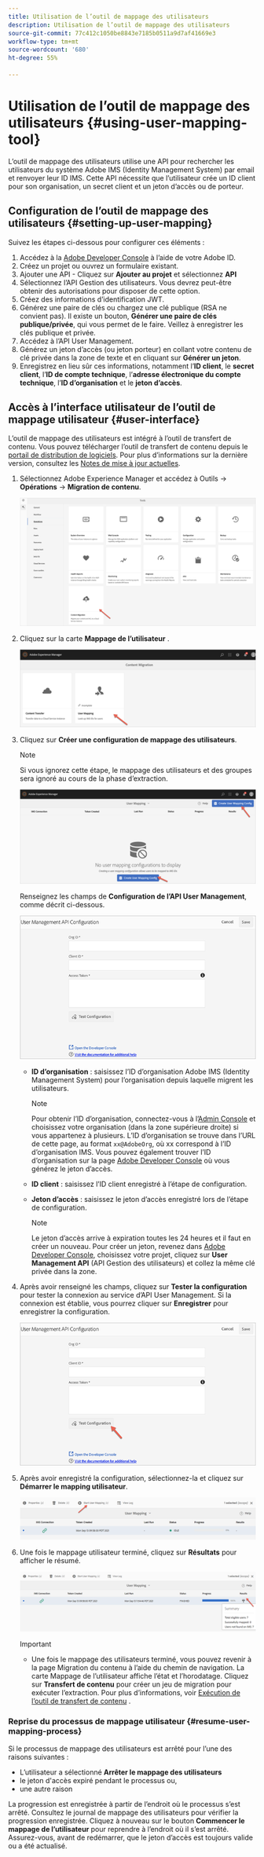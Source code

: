 ```yaml
---
title: Utilisation de l’outil de mappage des utilisateurs
description: Utilisation de l’outil de mappage des utilisateurs
source-git-commit: 77c412c1050be8843e7185b0511a9d7af41669e3
workflow-type: tm+mt
source-wordcount: '680'
ht-degree: 55%

---
```



# Utilisation de l’outil de mappage des utilisateurs {#using-user-mapping-tool}

L’outil de mappage des utilisateurs utilise une API pour rechercher les utilisateurs du système Adobe IMS (Identity Management System) par email et renvoyer leur ID IMS. Cette API nécessite que l’utilisateur crée un ID client pour son organisation, un secret client et un jeton d’accès ou de porteur.

## Configuration de l’outil de mappage des utilisateurs {#setting-up-user-mapping}

Suivez les étapes ci-dessous pour configurer ces éléments :

1. Accédez à la [Adobe Developer Console](https://console.adobe.io) à l’aide de votre Adobe ID.
1. Créez un projet ou ouvrez un formulaire existant.
1. Ajouter une API - Cliquez sur **Ajouter au projet** et sélectionnez **API**
1. Sélectionnez l’API Gestion des utilisateurs.  Vous devrez peut-être obtenir des autorisations pour disposer de cette option.
1. Créez des informations d’identification JWT.
1. Générez une paire de clés ou chargez une clé publique (RSA ne convient pas).  Il existe un bouton, **Générer une paire de clés publique/privée**, qui vous permet de le faire.  Veillez à enregistrer les clés publique et privée.
1. Accédez à l’API User Management.
1. Générez un jeton d’accès (ou jeton porteur) en collant votre contenu de clé privée dans la zone de texte et en cliquant sur **Générer un jeton**.
1. Enregistrez en lieu sûr ces informations, notamment l’**ID client**, le **secret client**, l’**ID de compte technique**, l’**adresse électronique du compte technique**, l’**ID d’organisation** et le **jeton d’accès**.

## Accès à l’interface utilisateur de l’outil de mappage utilisateur {#user-interface}

L’outil de mappage des utilisateurs est intégré à l’outil de transfert de contenu. Vous pouvez télécharger l’outil de transfert de contenu depuis le [portail de distribution de logiciels](https://experience.adobe.com/#/downloads/content/software-distribution/en/aemcloud.html). Pour plus d’informations sur la dernière version, consultez les [Notes de mise à jour actuelles](/help/release-notes/release-notes-cloud/release-notes-current.md).

1. Sélectionnez Adobe Experience Manager et accédez à Outils -> **Opérations** -> **Migration de contenu**.

   ![image](/help/move-to-cloud-service/content-transfer-tool/assets-user-mapping/user-mapping-access1.png)

1. Cliquez sur la carte **Mappage de l’utilisateur** .

   ![image](/help/move-to-cloud-service/content-transfer-tool/assets-user-mapping/user-mapping-access2.png)

1. Cliquez sur **Créer une configuration de mappage des utilisateurs**.

   >[!NOTE]
   >Si vous ignorez cette étape, le mappage des utilisateurs et des groupes sera ignoré au cours de la phase d’extraction.

   ![image](/help/move-to-cloud-service/content-transfer-tool/assets-user-mapping/user-mapping-access5.png)

   Renseignez les champs de **Configuration de l’API User Management**, comme décrit ci-dessous.

   ![image](/help/move-to-cloud-service/content-transfer-tool/assets-user-mapping/user-mapping-access3.png)


   * **ID d’organisation** : saisissez l’ID d’organisation Adobe IMS (Identity Management System) pour l’organisation depuis laquelle migrent les utilisateurs.

      >[!NOTE]
      >Pour obtenir l’ID d’organisation, connectez-vous à l’[Admin Console](https://adminconsole.adobe.com/) et choisissez votre organisation (dans la zone supérieure droite) si vous appartenez à plusieurs. L’ID d’organisation se trouve dans l’URL de cette page, au format `xx@AdobeOrg`, où xx correspond à l’ID d’organisation IMS.  Vous pouvez également trouver l’ID d’organisation sur la page [Adobe Developer Console](https://console.adobe.io) où vous générez le jeton d’accès.

   * **ID client** : saisissez l’ID client enregistré à l’étape de configuration.

   * **Jeton d’accès** : saisissez le jeton d’accès enregistré lors de l’étape de configuration.

      >[!NOTE]
      >Le jeton d’accès arrive à expiration toutes les 24 heures et il faut en créer un nouveau. Pour créer un jeton, revenez dans [Adobe Developer Console](https://console.adobe.io), choisissez votre projet, cliquez sur **User Management API** (API Gestion des utilisateurs) et collez la même clé privée dans la zone.

1. Après avoir renseigné les champs, cliquez sur **Tester la configuration** pour tester la connexion au service d’API User Management. Si la connexion est établie, vous pourrez cliquer sur **Enregistrer** pour enregistrer la configuration.

   ![image](/help/move-to-cloud-service/content-transfer-tool/assets-user-mapping/user-mapping-access4.png)

1. Après avoir enregistré la configuration, sélectionnez-la et cliquez sur **Démarrer le mapping utilisateur**.

   ![image](/help/move-to-cloud-service/content-transfer-tool/assets-user-mapping/user-mapping-landing4.png)

1. Une fois le mappage utilisateur terminé, cliquez sur **Résultats** pour afficher le résumé.

   ![image](/help/move-to-cloud-service/content-transfer-tool/assets-user-mapping/user-mapping-landing5.png)

   >[!IMPORTANT]
   >* Une fois le mappage des utilisateurs terminé, vous pouvez revenir à la page Migration du contenu à l’aide du chemin de navigation. La carte Mappage de l’utilisateur affiche l’état et l’horodatage. Cliquez sur **Transfert de contenu** pour créer un jeu de migration pour exécuter l’extraction. Pour plus d’informations, voir [Exécution de l’outil de transfert de contenu](https://experienceleague.adobe.com/docs/experience-manager-cloud-service/moving/cloud-migration/content-transfer-tool/using-content-transfer-tool.html?lang=en#running-tool) .


### Reprise du processus de mappage utilisateur {#resume-user-mapping-process}

Si le processus de mappage des utilisateurs est arrêté pour l’une des raisons suivantes :

* L’utilisateur a sélectionné **Arrêter le mappage des utilisateurs**
* le jeton d&#39;accès expiré pendant le processus ou,
* une autre raison

La progression est enregistrée à partir de l’endroit où le processus s’est arrêté. Consultez le journal de mappage des utilisateurs pour vérifier la progression enregistrée. Cliquez à nouveau sur le bouton **Commencer le mappage de l’utilisateur** pour reprendre à l’endroit où il s’est arrêté. Assurez-vous, avant de redémarrer, que le jeton d’accès est toujours valide ou a été actualisé.
